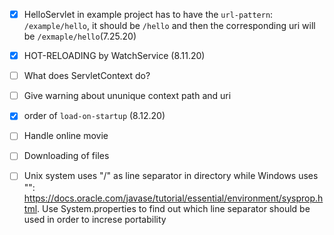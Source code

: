 - [x] HelloServlet in example project has to have the `url-pattern`: `/example/hello`, it should be `/hello` and then the corresponding uri will be `/exmaple/hello`(7.25.20)

- [x] HOT-RELOADING by WatchService (8.11.20)

- [ ] What does ServletContext do?

- [ ] Give warning about ununique context path and uri

- [x] order of `load-on-startup` (8.12.20)

- [ ] Handle online movie

- [ ] Downloading of files

- [ ] Unix system uses "/" as line separator in directory while Windows uses "\": https://docs.oracle.com/javase/tutorial/essential/environment/sysprop.html.   Use System.properties to find out which line separator should be used in order to increse portability

  
